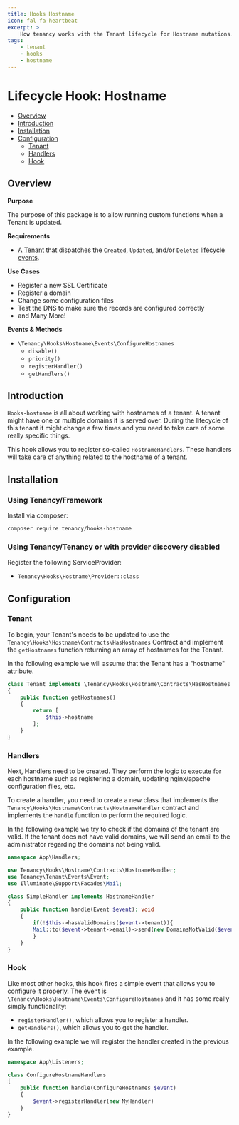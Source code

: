```yaml
---
title: Hooks Hostname
icon: fal fa-heartbeat
excerpt: >
    How tenancy works with the Tenant lifecycle for Hostname mutations.
tags:
    - tenant
    - hooks
    - hostname
---
```


# Lifecycle Hook: Hostname

- [Overview](#overview)
- [Introduction](#introduction)
- [Installation](#installation)
- [Configuration](#configuration)
  - [Tenant](#tenant)
  - [Handlers](#handlers)
  - [Hook](#hook)

## Overview

**Purpose**

The purpose of this package is to allow running custom functions when a Tenant is updated.

**Requirements**
- A [Tenant](tenant-what-is) that dispatches the `Created`, `Updated`, and/or `Deleted` [lifecycle events](hooks-general#events).

**Use Cases**

- Register a new SSL Certificate
- Register a domain
- Change some configuration files
- Test the DNS to make sure the records are configured correctly
- and Many More!

**Events & Methods**

- `\Tenancy\Hooks\Hostname\Events\ConfigureHostnames`
  - `disable()`
  - `priority()`
  - `registerHandler()` 
  - `getHandlers()`

## Introduction

`Hooks-hostname` is all about working with hostnames of a tenant. A tenant might have one or multiple domains it is served over. During the lifecycle of this tenant it might change a few times and you need to take care of some really specific things.

This hook allows you to register so-called `HostnameHandlers`. These handlers will take care of anything related to the hostname of a tenant. 

## Installation

### Using Tenancy/Framework
Install via composer:
```bash
composer require tenancy/hooks-hostname
```

### Using Tenancy/Tenancy or with provider discovery disabled
Register the following ServiceProvider: 
  - `Tenancy\Hooks\Hostname\Provider::class`

## Configuration
### Tenant

To begin, your Tenant's needs to be updated to use the `Tenancy\Hooks\Hostname\Contracts\HasHostnames` Contract and implement the `getHostnames` function returning an array of hostnames for the Tenant.

In the following example we will assume that the Tenant has a "hostname" attribute.

```php
class Tenant implements \Tenancy\Hooks\Hostname\Contracts\HasHostnames
{
    public function getHostnames()
    {
        return [
            $this->hostname
        ];
    }
}
```

### Handlers

Next, Handlers need to be created. They perform the logic to execute for each hostname such as registering a domain, updating nginx/apache configuration files, etc.

To create a handler, you need to create a new class that implements the `Tenancy\Hooks\Hostname\Contracts\HostnameHandler` contract and implements the `handle` function to perform the required logic.

In the following example we try to check if the domains of the tenant are valid. If the tenant does not have valid domains, we will send an email to the administrator regarding the domains not being valid.

```php
namespace App\Handlers;

use Tenancy\Hooks\Hostname\Contracts\HostnameHandler;
use Tenancy\Tenant\Events\Event;
use Illuminate\Support\Facades\Mail;

class SimpleHandler implements HostnameHandler
{
    public function handle(Event $event): void
    {
        if(!$this->hasValidDomains($event->tenant)){
        Mail::to($event->tenant->email)->send(new DomainsNotValid($event->tenant->getHostnames()));
        }
    }
}
```

### Hook

Like most other hooks, this hook fires a simple event that allows you to configure it properly. The event is `\Tenancy\Hooks\Hostname\Events\ConfigureHostnames` and it has some really simply functionality:

- `registerHandler()`, which allows you to register a handler.
- `getHandlers()`, which allows you to get the handler.

In the following example we will register the handler created in the previous example.

```php
namespace App\Listeners;

class ConfigureHostnameHandlers
{
    public function handle(ConfigureHostnames $event)
    {
        $event->registerHandler(new MyHandler)
    }
}
```
